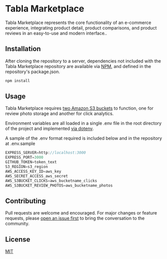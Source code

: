 # Tabla Marketplace
Tabla Marketplace represents the core functionality of an e-commerce experience, integrating product detail, product comparisons, and product reviews in an easy-to-use and modern interface..

## Installation

After cloning the repository to a server, dependencies not included with the Tabla Marketplace repository are available via [NPM](https://www.npmjs.com/), and defined in the repository's package.json.

```bash
npm install
```

## Usage

Tabla Marketplace requires [two Amazon S3 buckets](https://aws.amazon.com/aws/s3) to function, one for review photo storage and another for click analytics.

Environment variables are all loaded in a single .env file in the root directory of the project and implemented [via dotenv](https://www.npmjs.com/package/dotenv).

A sample of the .env format required is included below and in the repository at .env.sample

```javascript
EXPRESS_SERVER=http://localhost:3000
EXPRESS_PORT=3000
GITHUB_TOKEN=token_text
S3_REGION=s3_region
AWS_ACCESS_KEY_ID=aws_key
AWS_SECRET_ACCESS_aws_secret
AWS_S3BUCKET_CLICKS=aws_bucketname_clicks
AWS_S3BUCKET_REVIEW_PHOTOS=aws_bucketname_photos
```

## Contributing
Pull requests are welcome and encouraged. For major changes or feature requests, please [open an issue first](https://github.com/TablaHR/tabla-atelier/issues) to bring the conversation to the community.

## License
[MIT](https://choosealicense.com/licenses/mit/)